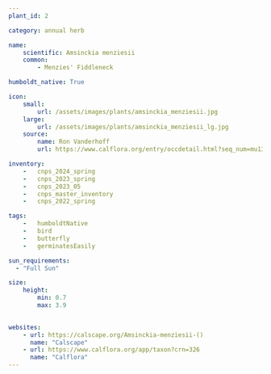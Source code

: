 ```yaml
---
plant_id: 2

category: annual herb

name: 
    scientific: Amsinckia menziesii
    common: 
        - Menzies' Fiddleneck 

humboldt_native: True

icon: 
    small: 
        url: /assets/images/plants/amsinckia_menziesii.jpg 
    large: 
        url: /assets/images/plants/amsinckia_menziesii_lg.jpg 
    source: 
        name: Ron Vanderhoff 
        url: https://www.calflora.org/entry/occdetail.html?seq_num=mu13475 

inventory: 
    -   cnps_2024_spring
    -   cnps_2023_spring
    -   cnps_2023_05 
    -   cnps_master_inventory
    -   cnps_2022_spring

tags:  
    -   humboldtNative
    -   bird
    -   butterfly
    -   germinatesEasily

sun_requirements:
  - "Full Sun"

size:
    height: 
        min: 0.7
        max: 3.9
 

websites:
    - url: https://calscape.org/Amsinckia-menziesii-() 
      name: "Calscape"
    - url: https://www.calflora.org/app/taxon?crn=326
      name: "Calflora"
---
```

